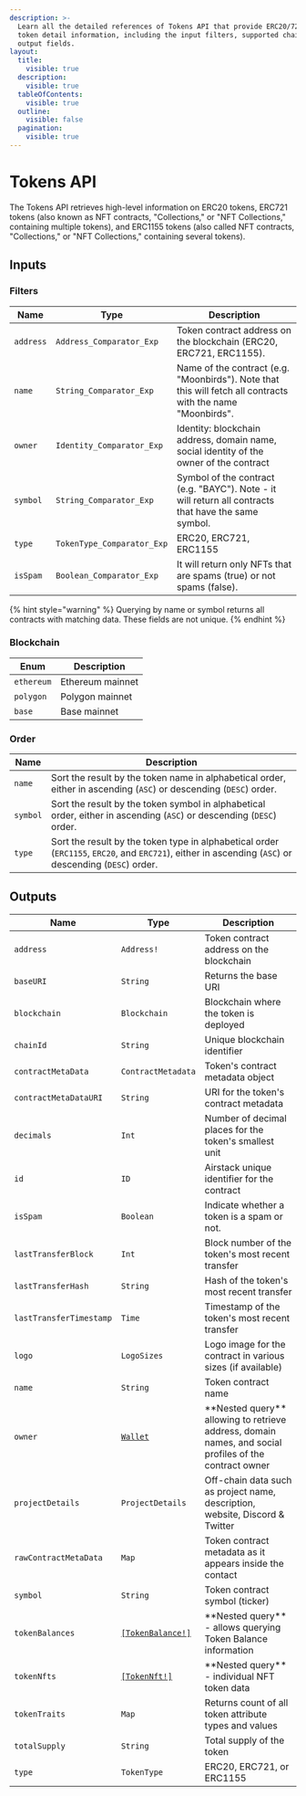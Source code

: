 ```yaml
---
description: >-
  Learn all the detailed references of Tokens API that provide ERC20/721/1155
  token detail information, including the input filters, supported chains, and
  output fields.
layout:
  title:
    visible: true
  description:
    visible: true
  tableOfContents:
    visible: true
  outline:
    visible: false
  pagination:
    visible: true
---
```


# Tokens API

The Tokens API retrieves high-level information on ERC20 tokens, ERC721 tokens (also known as NFT contracts, "Collections," or "NFT Collections," containing multiple tokens), and ERC1155 tokens (also called NFT contracts, "Collections," or "NFT Collections," containing several tokens).

## Inputs

### Filters

| Name      | Type                       | Description                                                                                                 |
| --------- | -------------------------- | ----------------------------------------------------------------------------------------------------------- |
| `address` | `Address_Comparator_Exp`   | Token contract address on the blockchain (ERC20, ERC721, ERC1155).                                          |
| `name`    | `String_Comparator_Exp`    | Name of the contract (e.g. "Moonbirds"). Note that this will fetch all contracts with the name "Moonbirds". |
| `owner`   | `Identity_Comparator_Exp`  | Identity: blockchain address, domain name, social identity of the owner of the contract                     |
| `symbol`  | `String_Comparator_Exp`    | Symbol of the contract (e.g. "BAYC"). Note - it will return all contracts that have the same symbol.        |
| `type`    | `TokenType_Comparator_Exp` | ERC20, ERC721, ERC1155                                                                                      |
| `isSpam`  | `Boolean_Comparator_Exp`   | It will return only NFTs that are spams (true) or not spams (false).                                        |

{% hint style="warning" %}
Querying by name or symbol returns all contracts with matching data. These fields are not unique.
{% endhint %}

### Blockchain

| Enum       | Description      |
| ---------- | ---------------- |
| `ethereum` | Ethereum mainnet |
| `polygon`  | Polygon mainnet  |
| `base`     | Base mainnet     |

### Order

| Name     | Description                                                                                                                                           |
| -------- | ----------------------------------------------------------------------------------------------------------------------------------------------------- |
| `name`   | Sort the result by the token name in alphabetical order, either in ascending (`ASC`) or descending (`DESC`) order.                                    |
| `symbol` | Sort the result by the token symbol in alphabetical order, either in ascending (`ASC`) or descending (`DESC`) order.                                  |
| `type`   | Sort the result by the token type in alphabetical order (`ERC1155`, `ERC20`, and `ERC721`), either in ascending (`ASC`) or descending (`DESC`) order. |

## Outputs

| Name                    | Type                                      | Description                                                                                                |
| ----------------------- | ----------------------------------------- | ---------------------------------------------------------------------------------------------------------- |
| `address`               | `Address!`                                | Token contract address on the blockchain                                                                   |
| `baseURI`               | `String`                                  | Returns the base URI                                                                                       |
| `blockchain`            | `Blockchain`                              | Blockchain where the token is deployed                                                                     |
| `chainId`               | `String`                                  | Unique blockchain identifier                                                                               |
| `contractMetaData`      | `ContractMetadata`                        | Token's contract metadata object                                                                           |
| `contractMetaDataURI`   | `String`                                  | URI for the token's contract metadata                                                                      |
| `decimals`              | `Int`                                     | Number of decimal places for the token's smallest unit                                                     |
| `id`                    | `ID`                                      | Airstack unique identifier for the contract                                                                |
| `isSpam`                | `Boolean`                                 | Indicate whether a token is a spam or not.                                                                 |
| `lastTransferBlock`     | `Int`                                     | Block number of the token's most recent transfer                                                           |
| `lastTransferHash`      | `String`                                  | Hash of the token's most recent transfer                                                                   |
| `lastTransferTimestamp` | `Time`                                    | Timestamp of the token's most recent transfer                                                              |
| `logo`                  | `LogoSizes`                               | Logo image for the contract in various sizes (if available)                                                |
| `name`                  | `String`                                  | Token contract name                                                                                        |
| `owner`                 | [`Wallet`](wallet-api.md)                 | \*\*Nested query\*\* allowing to retrieve address, domain names, and social profiles of the contract owner |
| `projectDetails`        | `ProjectDetails`                          | Off-chain data such as project name, description, website, Discord & Twitter                               |
| `rawContractMetaData`   | `Map`                                     | Token contract metadata as it appears inside the contact                                                   |
| `symbol`                | `String`                                  | Token contract symbol (ticker)                                                                             |
| `tokenBalances`         | [`[TokenBalance!]`](tokenbalances-api.md) | \*\*Nested query\*\* - allows querying Token Balance information                                           |
| `tokenNfts`             | [`[TokenNft!]`](tokennfts-api.md)         | \*\*Nested query\*\* - individual NFT token data                                                           |
| `tokenTraits`           | `Map`                                     | Returns count of all token attribute types and values                                                      |
| `totalSupply`           | `String`                                  | Total supply of the token                                                                                  |
| `type`                  | `TokenType`                               | ERC20, ERC721, or ERC1155                                                                                  |
